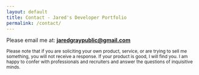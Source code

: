 ```yaml
---
layout: default
title: Contact - Jared's Developer Portfolio
permalink: /contact/
---
```

<style>
input[type=text], select, textarea {
  width: 100%;
  padding: 12px;
  border: 1px solid #ccc; 
  border-radius: 4px; 
  box-sizing: border-box; 
  margin-top: 6px; 
  margin-bottom: 16px; 
  resize: vertical
}
input[type=email], select, textarea {
  width: 100%;
  padding: 12px; 
  border: 1px solid #ccc; 
  border-radius: 4px; 
  box-sizing: border-box;
  margin-top: 6px;
  margin-bottom: 16px; 
  resize: vertical 
}
input[type=submit] {
  background-color: #04AA6D;
  color: white;
  padding: 12px 20px;
  border: none;
  border-radius: 4px;
  cursor: pointer;
}
input[type=submit]:hover {
  background-color: #45a049;
}
.container {
  border-radius: 5px;
  background-color: #f2f2f2;
  padding: 20px;
}
</style>
Please email me at: **jaredgraypublic@gmail.com**
<p><small>
Please note that if you are soliciting your own product, service, or are trying to sell me something, you will not receive a response. If your product is good, I will find you. I am happy to confer with professionals and recruiters and answer the questions of inquisitive minds.
</small></p>
